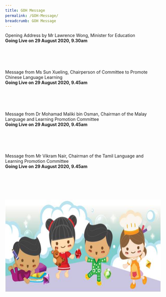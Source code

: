 ```yaml
---
title: GOH Message
permalink: /GOH-Message/
breadcrumb: GOH Message
---
```

<p>
  Opening Address by Mr Lawrence Wong, Minister for Education
<br/>
  <strong>Going Live on 29 August 2020, 9.30am
</strong><br/>
<br/><br/><br/><br/><br/>
Message from Ms Sun Xueling, Chairperson of Committee to Promote Chinese Language Learning 
<br/>
  <strong>Going Live on 29 August 2020, 9.45am
</strong><br/>
 <br/><br/><br/><br/><br/>
Message from Dr Mohamad Maliki bin Osman, Chairman of the Malay Language and Learning Promotion Committee
<br/>
  <strong>Going Live on 29 August 2020, 9.45am
</strong><br/>
<br/><br/><br/><br/><br/>
Message from Mr Vikram Nair, Chairman of the Tamil Language and Learning Promotion Committee
<br/>
  <strong>Going Live on 29 August 2020, 9.45am
</strong></p>
<br/><br/><br/><br/><br/>
<div class="image">
  <img src="images/New_footer.jpg" class="Image" width="1000" height="300"></div>
